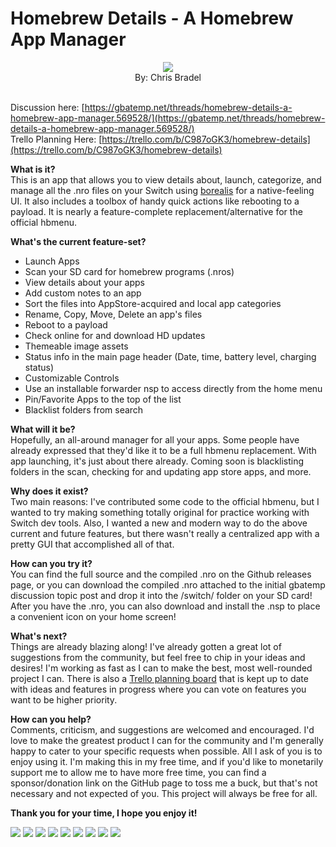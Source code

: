 # Homebrew Details - A Homebrew App Manager
<p align="center">
<img src="https://github.com/Chrscool8/Homebrew-Details/blob/master/assets/icon.png?raw=true">
<br>
By: Chris Bradel
<br>
<br>
</p> 

Discussion here: [https://gbatemp.net/threads/homebrew-details-a-homebrew-app-manager.569528/](https://gbatemp.net/threads/homebrew-details-a-homebrew-app-manager.569528/)
<br>Trello Planning Here: [https://trello.com/b/C987oGK3/homebrew-details](https://trello.com/b/C987oGK3/homebrew-details)


**What is it?** <br>
This is an app that allows you to view details about, launch, categorize, and manage all the .nro files on your Switch using [borealis](https://github.com/natinusala/borealis) for a native-feeling UI. It also includes a toolbox of handy quick actions like rebooting to a payload. It is nearly a feature-complete replacement/alternative for the official hbmenu.

**What's the current feature-set?**<br>
- Launch Apps
- Scan your SD card for homebrew programs (.nros)
- View details about your apps
- Add custom notes to an app
- Sort the files into AppStore-acquired and local app categories
- Rename, Copy, Move, Delete an app's files
- Reboot to a payload
- Check online for and download HD updates
- Themeable image assets
- Status info in the main page header (Date, time, battery level, charging status)
- Customizable Controls
- Use an installable forwarder nsp to access directly from the home menu
- Pin/Favorite Apps to the top of the list
- Blacklist folders from search

**What will it be?**<br>
Hopefully, an all-around manager for all your apps. Some people have already expressed that they'd like it to be a full hbmenu replacement. With app launching, it's just about there already. Coming soon is blacklisting folders in the scan, checking for and updating app store apps, and more.

**Why does it exist?**<br>
Two main reasons: I've contributed some code to the official hbmenu, but I wanted to try making something totally original for practice working with Switch dev tools. Also, I wanted a new and modern way to do the above current and future features, but there wasn't really a centralized app with a pretty GUI that accomplished all of that.

**How can you try it?**<br>
You can find the full source and the compiled .nro on the Github releases page, or you can download the compiled .nro attached to the initial gbatemp discussion topic post and drop it into the /switch/ folder on your SD card! After you have the .nro, you can also download and install the .nsp to place a convenient icon on your home screen!

**What's next?** <br>
Things are already blazing along! I've already gotten a great lot of suggestions from the community, but feel free to chip in your ideas and desires! I'm working as fast as I can to make the best, most well-rounded project I can. There is also a [Trello planning board](https://trello.com/b/C987oGK3/homebrew-details) that is kept up to date with ideas and features in progress where you can vote on features you want to be higher priority.

**How can you help?**<br>
Comments, criticism, and suggestions are welcomed and encouraged. I'd love to make the greatest product I can for the community and I'm generally happy to cater to your specific requests when possible. All I ask of you is to enjoy using it. I'm making this in my free time, and if you'd like to monetarily support me to allow me to have more free time, you can find a sponsor/donation link on the GitHub page to toss me a buck, but that's not necessary and not expected of you. This project will always be free for all.

**Thank you for your time, I hope you enjoy it!**

![](https://github.com/Chrscool8/Homebrew-Details/blob/master/screenshots/v0.73/2020071922311500-DA63280140B1530CD17755515D814CFE.jpg?raw=true)
![](https://github.com/Chrscool8/Homebrew-Details/blob/master/screenshots/v0.93/2020092802540800-DA63280140B1530CD17755515D814CFE.jpg?raw=true)
![](https://github.com/Chrscool8/Homebrew-Details/blob/master/screenshots/v0.73/2020071922391100-DA63280140B1530CD17755515D814CFE.jpg?raw=true)
![](https://github.com/Chrscool8/Homebrew-Details/blob/master/screenshots/v0.73/2020071922391900-DA63280140B1530CD17755515D814CFE.jpg?raw=true)
![](https://github.com/Chrscool8/Homebrew-Details/blob/master/screenshots/v0.85/2020073000160000-CFA3C9718A0D109BC3458D1256A090E1.jpg?raw=true)
![](https://github.com/Chrscool8/Homebrew-Details/blob/master/screenshots/v0.85/2020073000170700-CFA3C9718A0D109BC3458D1256A090E1.jpg?raw=true)
![](https://github.com/Chrscool8/Homebrew-Details/blob/master/screenshots/v0.85/2020073000171500-CFA3C9718A0D109BC3458D1256A090E1.jpg?raw=true)
![](https://github.com/Chrscool8/Homebrew-Details/blob/master/screenshots/v0.85/2020073000172000-CFA3C9718A0D109BC3458D1256A090E1.jpg?raw=true)
![](https://github.com/Chrscool8/Homebrew-Details/blob/master/screenshots/v0.85/2020073000172700-CFA3C9718A0D109BC3458D1256A090E1.jpg?raw=true)
